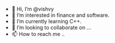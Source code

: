 - 👋 Hi, I’m @vishvy
- 👀 I’m interested in finance and software.
- 🌱 I’m currently learning C++.
- 💞️ I’m looking to collaborate on ...
- 📫 How to reach me ..

<!---
vishvy/vishvy is a ✨ special ✨ repository because its `README.md` (this file) appears on your GitHub profile.
You can click the Preview link to take a look at your changes.
--->
